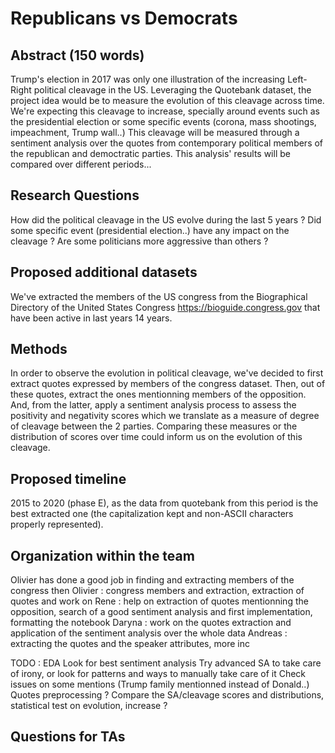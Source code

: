 # Republicans vs Democrats

## Abstract (150 words)

Trump's election in 2017 was only one illustration of the increasing Left-Right political cleavage in the US. Leveraging the Quotebank dataset, the project idea would be to measure the evolution of this cleavage across time. We're expecting this cleavage to increase, specially around events such as the presidential election or some specific events (corona, mass shootings, impeachment, Trump wall..)
This cleavage will be measured through a sentiment analysis over the quotes from contemporary political members of the republican and democtratic parties. This analysis' results will be compared over different periods...

## Research Questions

How did the political cleavage in the US evolve during the last 5 years ?
Did some specific event (presidential election..) have any impact on the cleavage ?
Are some politicians more aggressive than others ?

## Proposed additional datasets

We've extracted the members of the US congress from the Biographical Directory of the United States Congress https://bioguide.congress.gov that have been active in last years 14 years.

## Methods

In order to observe the evolution in political cleavage, we've decided to first extract quotes expressed by members of the congress dataset. Then, out of these quotes, extract the ones mentionning members of the opposition. And, from the latter, apply a sentiment analysis process to assess the positivity and negativity scores which we translate as a measure of degree of cleavage between the 2 parties. Comparing these measures or the distribution of scores over time could inform us on the evolution of this cleavage.

## Proposed timeline

2015 to 2020 (phase E), as the data from quotebank from this period is the best extracted one (the capitalization kept and non-ASCII characters properly represented).   

## Organization within the team

Olivier has done a good job in finding and extracting members of the congress then 
Olivier : congress members and extraction, extraction of quotes and work on 
Rene : help on extraction of quotes mentionning the opposition, search of a good sentiment analysis and first implementation, formatting the notebook
Daryna : work on the quotes extraction and application of the sentiment analysis over the whole data
Andreas : extracting the quotes and the speaker attributes, more inc

TODO :
EDA
Look for best sentiment analysis
Try advanced SA to take care of irony, or look for patterns and ways to manually take care of it
Check issues on some mentions (Trump family mentionned instead of Donald..)
Quotes preprocessing ?
Compare the SA/cleavage scores and distributions, statistical test on evolution, increase ?




## Questions for TAs 


